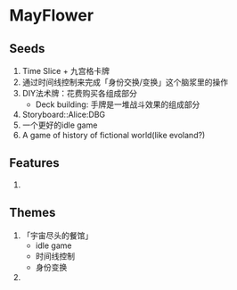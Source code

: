 # MayFlower

## Seeds

1.  Time Slice + 九宫格卡牌
2.  通过时间线控制来完成「身份交换/变换」这个脑浆里的操作
3.  DIY法术牌：花费购买各组成部分
    -   Deck building: 手牌是一堆战斗效果的组成部分
4.  Storyboard::Alice:DBG
5.  一个更好的idle game
6.  A game of history of fictional world(like evoland?)

## Features

1.  

## Themes

1.  「宇宙尽头的餐馆」
    -   idle game
    -   时间线控制
    -   身份变换
2.  